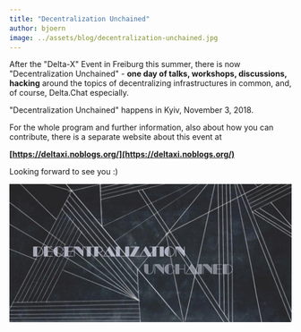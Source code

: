 ```yaml
---
title: "Decentralization Unchained"
author: bjoern
image: ../assets/blog/decentralization-unchained.jpg
---
```


After the "Delta-X" Event in Freiburg this summer, 
there is now "Decentralization Unchained" -
**one day of talks, workshops, discussions, hacking**
around the topics of decentralizing infrastructures in common, 
and, of course, Delta.Chat especially.

"Decentralization Unchained" happens in Kyiv, November 3, 2018.

For the whole program and further information,
also about how you can contribute,
there is a separate website about this event at  

**[https://deltaxi.noblogs.org/](https://deltaxi.noblogs.org/)**

Looking forward to see you :)

![Decentralization Unchained logo](../assets/blog/decentralization-unchained.jpg)

